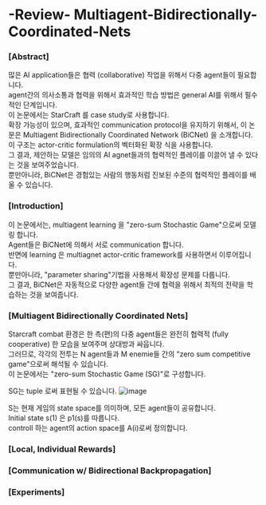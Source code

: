 # -Review- Multiagent-Bidirectionally-Coordinated-Nets

### [Abstract]
많은 AI application들은 협력 (collaborative) 작업을 위해서 다중 agent들이 필요합니다.  
agent간의 의사소통과 협력을 위해서 효과적인 학습 방법은 general AI를 위해서 필수적인 단계입니다.  
이 논문에서는 StarCraft 를 case study로 사용합니다.  
확장 가능성이 있으며, 효과적인 communication protocol을 유지하기 위해서, 이 논문은 Multiagent Bidirectionally Coordinated Network (BiCNet) 을 소개합니다.  
이 구조는 actor-critic formulation의 벡터화된 확장 식을 사용합니다.  
그 결과, 제안하는 모델은 임의의 AI agnet들과의 협력적인 플레이를 이끌어 낼 수 있다는 것을 보여주었습니다.  
뿐만아니라, BiCNet은 경험있는 사람의 행동처럼 진보된 수준의 협력적인 플레이를 배울 수 있습니다.  

### [Introduction]
이 논문에서는, multiagent learning 을 "zero-sum Stochastic Game"으로써 모델링 합니다.  
Agent들은 BiCNet에 의해서 서로 communication 합니다.  
반면에 learning 은 multiagnet actor-critic framework를 사용하면서 이루어집니다.  
뿐만아니라, "parameter sharing"기법을 사용해서 확장성 문제를 다룹니다.  
그 결과, BiCNet은 자동적으로 다양한 agent들 간에 협력을 위해서 최적의 전략을 학습하는 것을 보여줍니다.  

### [Multiagent Bidirectionally Coordinated Nets]
Starcraft combat 환경은 한 측(편)의 다중 agent들은 완전히 협력적 (fully cooperative) 한 모습을 보여주며 상대방과 싸웁니다.  
그러므로, 각각의 전투는 N agent들과 M enemie들 간의 "zero sum competitive game"으로써 해석될 수 있습니다.  
이 논문에서는 "zero-sum Stochastic Game  (SG)"로 구성합니다.  

SG는 tuple 로써 표현될 수 있습니다. ![image](https://user-images.githubusercontent.com/40893452/45604640-4ebed480-ba71-11e8-82ff-58b2ac3f1bcb.png)  
  
S는 현재 게임의 state space를 의미하며, 모든 agent들이 공유합니다.  
Initial state s(1) 은 p1(s)를 따릅니다.  
controll 하는 agent의 action space를 A(i)로써 정의합니다.  






### [Local, Individual Rewards]



### [Communication w/ Bidirectional Backpropagation]



### [Experiments]



